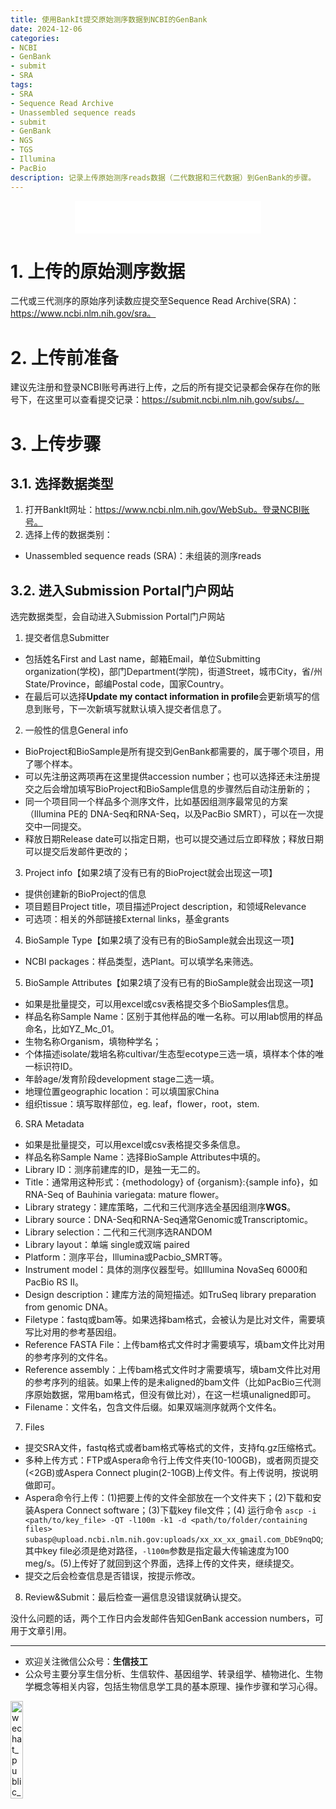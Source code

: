 ```yaml
---
title: 使用BankIt提交原始测序数据到NCBI的GenBank
date: 2024-12-06
categories: 
- NCBI
- GenBank
- submit
- SRA
tags:
- SRA
- Sequence Read Archive
- Unassembled sequence reads
- submit
- GenBank
- NGS
- TGS
- Illumina
- PacBio
description: 记录上传原始测序reads数据（二代数据和三代数据）到GenBank的步骤。
---
```


<div align="middle"><iframe frameborder="no" border="0" marginwidth="0" marginheight="0" width=298 height=52 src="//music.163.com/outchain/player?type=2&id=1392871582&auto=1&height=32"></iframe></div>

# 1. 上传的原始测序数据
二代或三代测序的原始序列读数应提交至Sequence Read Archive(SRA)：https://www.ncbi.nlm.nih.gov/sra。

# 2. 上传前准备
建议先注册和登录NCBI账号再进行上传，之后的所有提交记录都会保存在你的账号下，在这里可以查看提交记录：https://submit.ncbi.nlm.nih.gov/subs/。

# 3. 上传步骤
## 3.1. 选择数据类型
1. 打开BankIt网址：https://www.ncbi.nlm.nih.gov/WebSub。登录NCBI账号。
2. 选择上传的数据类别：
- Unassembled sequence reads (SRA)：未组装的测序reads
## 3.2. 进入Submission Portal门户网站
选完数据类型，会自动进入Submission Portal门户网站
1. 提交者信息Submitter
- 包括姓名First and Last name，邮箱Email，单位Submitting organization(学校)，部门Department(学院)，街道Street，城市City，省/州State/Province，邮编Postal code，国家Country。
- 在最后可以选择**Update my contact information in profile**会更新填写的信息到账号，下一次新填写就默认填入提交者信息了。
2. 一般性的信息General info
- BioProject和BioSample是所有提交到GenBank都需要的，属于哪个项目，用了哪个样本。
- 可以先注册这两项再在这里提供accession number；也可以选择还未注册提交之后会增加填写BioProject和BioSample信息的步骤然后自动注册新的；
- 同一个项目同一个样品多个测序文件，比如基因组测序最常见的方案（Illumina PE的 DNA-Seq和RNA-Seq，以及PacBio SMRT），可以在一次提交中一同提交。
- 释放日期Release date可以指定日期，也可以提交通过后立即释放；释放日期可以提交后发邮件更改的；
3. Project info【如果2填了没有已有的BioProject就会出现这一项】
- 提供创建新的BioProject的信息
- 项目题目Project title，项目描述Project description，和领域Relevance 
- 可选项：相关的外部链接External links，基金grants
4. BioSample Type【如果2填了没有已有的BioSample就会出现这一项】
- NCBI packages：样品类型，选Plant。可以填学名来筛选。
5. BioSample Attributes【如果2填了没有已有的BioSample就会出现这一项】
- 如果是批量提交，可以用excel或csv表格提交多个BioSamples信息。
- 样品名称Sample Name：区别于其他样品的唯一名称。可以用lab惯用的样品命名，比如YZ_Mc_01。
- 生物名称Organism，填物种学名；
- 个体描述isolate/栽培名称cultivar/生态型ecotype三选一填，填样本个体的唯一标识符ID。
- 年龄age/发育阶段development stage二选一填。
- 地理位置geographic location：可以填国家China
- 组织tissue：填写取样部位，eg. leaf，flower，root，stem.
6. SRA Metadata
- 如果是批量提交，可以用excel或csv表格提交多条信息。
- 样品名称Sample Name：选择BioSample Attributes中填的。
- Library ID：测序前建库的ID，是独一无二的。
- Title：通常用这种形式：{methodology} of {organism}:{sample info}，如RNA-Seq of Bauhinia variegata: mature flower。
- Library strategy：建库策略，二代和三代测序选全基因组测序**WGS**。
- Library source：DNA-Seq和RNA-Seq通常Genomic或Transcriptomic。
- Library selection：二代和三代测序选RANDOM
- Library layout：单端 single或双端 paired
- Platform：测序平台，Illumina或Pacbio_SMRT等。
- Instrument model：具体的测序仪器型号。如Illumina NovaSeq 6000和PacBio RS II。
- Design description：建库方法的简短描述。如TruSeq library preparation from genomic DNA。
- Filetype：fastq或bam等。如果选择bam格式，会被认为是比对文件，需要填写比对用的参考基因组。
- Reference FASTA File：上传bam格式文件时才需要填写，填bam文件比对用的参考序列的文件名。
- Reference assembly：上传bam格式文件时才需要填写，填bam文件比对用的参考序列的组装。如果上传的是未aligned的bam文件（比如PacBio三代测序原始数据，常用bam格式，但没有做比对），在这一栏填unaligned即可。
- Filename：文件名，包含文件后缀。如果双端测序就两个文件名。
7. Files
- 提交SRA文件，fastq格式或者bam格式等格式的文件，支持fq.gz压缩格式。
- 多种上传方式：FTP或Aspera命令行上传文件夹(10-100GB)，或者网页提交(<2GB)或Aspera Connect plugin(2-10GB)上传文件。有上传说明，按说明做即可。
- Aspera命令行上传：(1)把要上传的文件全部放在一个文件夹下；(2)下载和安装Aspera Connect software；(3)下载key file文件；(4) 运行命令 `ascp -i <path/to/key_file> -QT -l100m -k1 -d <path/to/folder/containing files> subasp@upload.ncbi.nlm.nih.gov:uploads/xx_xx_xx_gmail.com_DbE9nqDQ`;其中key file必须是绝对路径，`-l100m`参数是指定最大传输速度为100 meg/s。(5)上传好了就回到这个界面，选择上传的文件夹，继续提交。
- 提交之后会检查信息是否错误，按提示修改。
8. Review&Submit：最后检查一遍信息没错误就确认提交。


没什么问题的话，两个工作日内会发邮件告知GenBank accession numbers，可用于文章引用。

-------

- 欢迎关注微信公众号：**生信技工**
- 公众号主要分享生信分析、生信软件、基因组学、转录组学、植物进化、生物学概念等相关内容，包括生物信息学工具的基本原理、操作步骤和学习心得。

<img src="https://github.com/yanzhongsino/yanzhongsino.github.io/blob/hexo/source/wechat/Wechat_public_qrcode.jpg?raw=true" width=20% title="wechat_public_QRcode.png" align=center/>